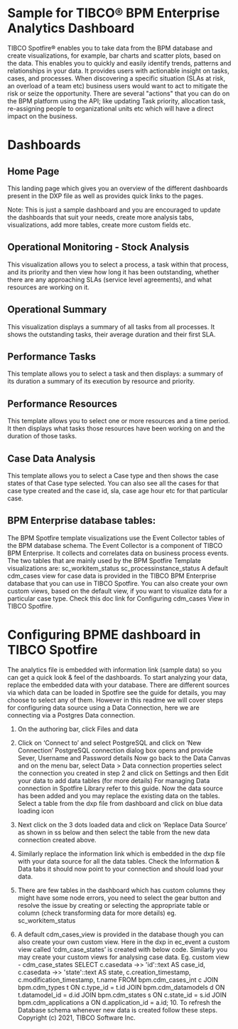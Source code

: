 # Sample for TIBCO® BPM Enterprise Analytics Dashboard 

TIBCO Spotfire® enables you to take data from the BPM database and create visualizations, for example, bar charts and scatter plots, based on the data. This enables you to quickly and easily identify trends, patterns and relationships in your data. It provides users with actionable insight on tasks, cases, and processes. When discovering a specific situation (SLAs at risk, an overload of a team etc) business users would want to act to mitigate the risk or seize the opportunity. There are several "actions" that you can do on the BPM platform using the API;  like updating Task priority, allocation task, re-assigning people to organizational units etc which will have a direct impact on the business.

# Dashboards

## Home Page
This landing page which gives you an overview of the different dashboards present in the DXP file as well as provides quick links to the pages. 

Note: This is just a sample dashboard and you are encouraged to update the dashboards that suit your needs, create more analysis tabs, visualizations, add more tables, create more custom fields etc.

## Operational Monitoring - Stock Analysis
This visualization allows you to select a process, a task within that process, and its priority and then view how long it has been outstanding, whether there are any approaching SLAs (service level agreements), and what resources are working on it.

## Operational Summary
This visualization displays a summary of all tasks from all processes. It shows the outstanding tasks, their average duration and their first SLA.

## Performance Tasks
This template allows you to select a task and then displays:
a summary of its duration
a summary of its execution by resource and priority.

## Performance Resources
This template allows you to select one or more resources and a time period. It then displays what tasks those resources have been working on and the duration of those tasks.

## Case Data Analysis
This template allows you to select a Case type and then shows the case states of that Case type selected. You can also see all the cases for that case type created and the case id, sla, case age hour etc for that particular case.


## BPM Enterprise database tables:
The BPM Spotfire template visualizations use the Event Collector tables of the BPM database schema. The Event Collector is a component of TIBCO BPM Enterprise. It collects and correlates data on business process events. The two tables that are mainly used by the BPM Spotfire Template visualizations are:
sc_workitem_status
sc_processinstance_status
A default cdm_cases view for case data is provided in the TIBCO BPM Enterprise database that you can use in TIBCO Spotfire. You can also create your own custom views, based on the default view, if you want to visualize data for a particular case type. Check this doc link for Configuring cdm_cases View in TIBCO Spotfire. 



# Configuring BPME dashboard in TIBCO Spotfire

The analytics file is embedded with information link (sample data) so you can get a quick look & feel of the dashboards. To start analyzing your data, replace the embedded data with your database. 
There are different sources via which data can be loaded in Spotfire see the guide for details, you may choose to select any of them. However in this readme we will cover steps for configuring data source using a Data Connection, here we are connecting via a Postgres Data connection.

 
1. On the authoring bar, click Files and data 
2. Click on ‘Connect to’ and select PostgreSQL and click on ‘New Connection’
PostgreSQL connection dialog box opens and provide Sever, Username and Password details
Now go back to the Data Canvas and on the menu bar, select Data > Data connection properties select the connection you created in step 2 and click on Settings and then Edit your data to add data tables (for more details)
For managing Data connection in Spotfire Library refer to this guide.
Now the data source has been added and you may replace the existing data on the tables. Select a table from the dxp file from dashboard and click on blue data loading icon

6. Next click on the 3 dots loaded data and click on ‘Replace Data Source’ as shown in ss below and then select the table from the new data connection created above.

7. Similarly replace the information link which is embedded in the dxp file with your data source for all the data tables. Check the Information & Data tabs it should now point to your connection and should load your data.

8. There are few tables in the dashboard which has custom columns they might have some node errors, you need to select the gear button and resolve the issue by creating or selecting the appropriate table or column (check transforming data for more details)
eg. sc_workitem_status

9. A default cdm_cases_view is provided in the database though you can also create your own custom view. Here in the dxp in ec_event a custom view called ‘cdm_case_states’ is created with below code. Similarly you may create your custom views for analysing case data.
Eg. custom view - cdm_case_states
SELECT c.casedata ->> 'id'::text AS case_id,
c.casedata ->> 'state'::text AS state,
	c.creation_timestamp,
	c.modification_timestamp,
	t.name
   FROM bpm.cdm_cases_int c
 	JOIN bpm.cdm_types t ON c.type_id = t.id
 	JOIN bpm.cdm_datamodels d ON t.datamodel_id = d.id
 	JOIN bpm.cdm_states s ON c.state_id = s.id
 	JOIN bpm.cdm_applications a ON d.application_id = a.id;
             10. To refresh the Database schema whenever new data is created follow these steps.
Copyright (c) 2021, TIBCO Software Inc.
 
